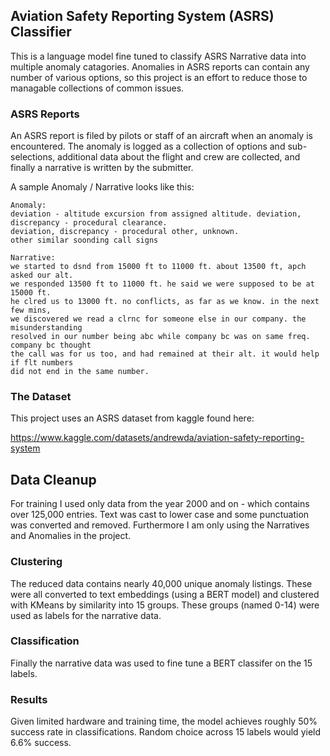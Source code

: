 ## Aviation Safety Reporting System (ASRS) Classifier
This is a language model fine tuned to classify ASRS Narrative data into multiple anomaly catagories. Anomalies in ASRS reports can contain any number of various options, so this project is an effort to reduce those to managable collections of common issues. 

### ASRS Reports
An ASRS report is filed by pilots or staff of an aircraft when an anomaly is encountered. The anomaly is logged as a collection of options and sub-selections, additional data about the flight and crew are collected, and finally a narrative is written by the submitter. 

A sample Anomaly / Narrative looks like this:

    Anomaly: 
    deviation - altitude excursion from assigned altitude. deviation, discrepancy - procedural clearance. 
    deviation, discrepancy - procedural other, unknown. 
    other similar soonding call signs
    
    Narrative: 
    we started to dsnd from 15000 ft to 11000 ft. about 13500 ft, apch asked our alt. 
    we responded 13500 ft to 11000 ft. he said we were supposed to be at 15000 ft. 
    he clred us to 13000 ft. no conflicts, as far as we know. in the next few mins, 
    we discovered we read a clrnc for someone else in our company. the misunderstanding 
    resolved in our number being abc while company bc was on same freq. company bc thought 
    the call was for us too, and had remained at their alt. it would help if flt numbers 
    did not end in the same number.

### The Dataset
This project uses an ASRS dataset from kaggle found here:

https://www.kaggle.com/datasets/andrewda/aviation-safety-reporting-system


## Data Cleanup
For training I used only data from the year 2000 and on - which contains over 125,000 entries. Text was cast to lower case and some punctuation was converted and removed. Furthermore I am only using the Narratives and Anomalies in the project. 

### Clustering
The reduced data contains nearly 40,000 unique anomaly listings. These were all converted to text embeddings (using a BERT model) and clustered with KMeans by similarity into 15 groups. These groups (named 0-14) were used as labels for the narrative data.

### Classification
Finally the narrative data was used to fine tune a BERT classifer on the 15 labels.

### Results
Given limited hardware and training time, the model achieves roughly 50% success rate in classifications. Random choice across 15 labels would yield 6.6% success. 



